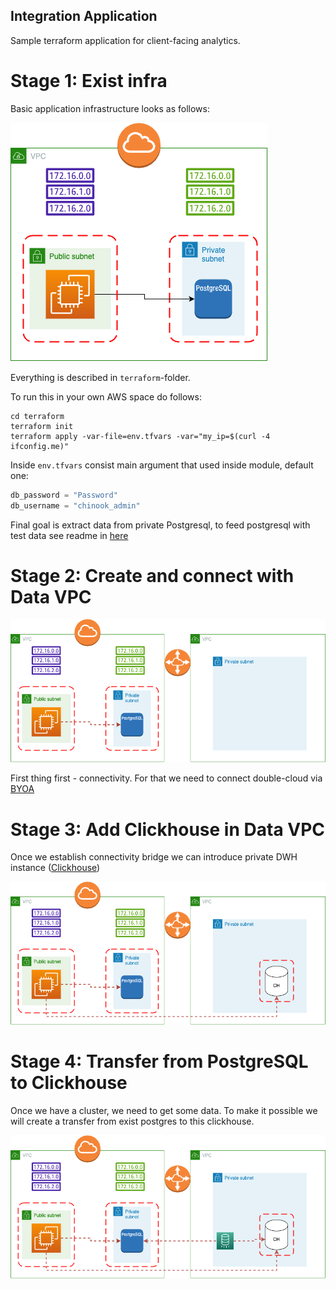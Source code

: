 ## Integration Application

Sample terraform application for client-facing analytics.

# Stage 1: Exist infra 

Basic application infrastructure looks as follows:

![stage1.png](diagrams%2Fstage1.png)

Everything is described in `terraform`-folder.

To run this in your own AWS space do follows:

```shell
cd terraform
terraform init
terraform apply -var-file=env.tfvars -var="my_ip=$(curl -4 ifconfig.me)"
```

Inside `env.tfvars` consist main argument that used inside module, default one:

```terraform
db_password = "Password"
db_username = "chinook_admin"
```

Final goal is extract data from private Postgresql, to feed postgresql with test data see readme in [here](./loadgen)

# Stage 2: Create and connect with Data VPC

![stage2.png](diagrams/stage2.png)

First thing first - connectivity. For that we need to connect double-cloud via [BYOA](https://double.cloud/docs/en/vpc/connect-dc-to-aws)

# Stage 3: Add Clickhouse in Data VPC

Once we establish connectivity bridge we can introduce private DWH instance ([Clickhouse](https://double.cloud/services/managed-clickhouse/))

![stage3.png](diagrams/stage3.png)

# Stage 4: Transfer from PostgreSQL to Clickhouse

Once we have a cluster, we need to get some data. To make it possible we will create a transfer from exist postgres to this clickhouse.

![stage4.png](diagrams/stage4.png)

